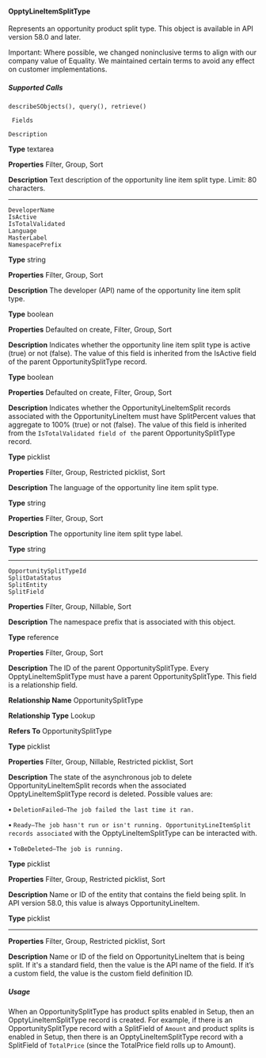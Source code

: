 #### OpptyLineItemSplitType

Represents an opportunity product split type. This object is available in API version 58.0 and later.

Important: Where possible, we changed noninclusive terms to align with our company value of Equality. We maintained certain
terms to avoid any effect on customer implementations.

##### Supported Calls
```
describeSObjects(), query(), retrieve()

 Fields

```
```
Description

```

**Type**
textarea

**Properties**
Filter, Group, Sort

**Description**
Text description of the opportunity line item split type. Limit: 80 characters.


-----

```
DeveloperName
IsActive
IsTotalValidated
Language
MasterLabel
NamespacePrefix

```

**Type**
string

**Properties**
Filter, Group, Sort

**Description**
The developer (API) name of the opportunity line item split type.

**Type**
boolean

**Properties**
Defaulted on create, Filter, Group, Sort

**Description**
Indicates whether the opportunity line item split type is active (true) or not (false). The
value of this field is inherited from the IsActive field of the parent OpportunitySplitType
record.

**Type**
boolean

**Properties**
Defaulted on create, Filter, Group, Sort

**Description**
Indicates whether the OpportunityLineItemSplit records associated with the
OpportunityLineItem must have SplitPercent values that aggregate to 100% (true) or not
(false). The value of this field is inherited from the `IsTotalValidated field of the`
parent OpportunitySplitType record.

**Type**
picklist

**Properties**
Filter, Group, Restricted picklist, Sort

**Description**
The language of the opportunity line item split type.

**Type**
string

**Properties**
Filter, Group, Sort

**Description**
The opportunity line item split type label.

**Type**
string


-----

```
OpportunitySplitTypeId
SplitDataStatus
SplitEntity
SplitField

```

**Properties**
Filter, Group, Nillable, Sort

**Description**
The namespace prefix that is associated with this object.

**Type**
reference

**Properties**
Filter, Group, Sort

**Description**
The ID of the parent OpportunitySplitType. Every OpptyLineItemSplitType must have a parent
OpportunitySplitType. This field is a relationship field.

**Relationship Name**
OpportunitySplitType

**Relationship Type**
Lookup

**Refers To**
OpportunitySplitType

**Type**
picklist

**Properties**
Filter, Group, Nillable, Restricted picklist, Sort

**Description**
The state of the asynchronous job to delete OpportunityLineItemSplit records when the
associated OpptyLineItemSplitType record is deleted. Possible values are:

**•** `DeletionFailed–The job failed the last time it ran.`

**•** `Ready–The job hasn't run or isn't running. OpportunityLineItemSplit records associated`
with the OpptyLineItemSplitType can be interacted with.

**•** `ToBeDeleted–The job is running.`

**Type**
picklist

**Properties**
Filter, Group, Restricted picklist, Sort

**Description**
Name or ID of the entity that contains the field being split. In API version 58.0, this value is
always OpportunityLineItem.

**Type**
picklist


-----

**Properties**
Filter, Group, Restricted picklist, Sort

**Description**
Name or ID of the field on OpportunityLineItem that is being split. If it's a standard field, then
the value is the API name of the field. If it’s a custom field, the value is the custom field
definition ID.

##### Usage

When an OpportunitySplitType has product splits enabled in Setup, then an OpptyLineItemSplitType record is created. For example, if
there is an OpportunitySplitType record with a SplitField of `Amount` and product splits is enabled in Setup, then there is an
OpptyLineItemSplitType record with a SplitField of `TotalPrice` (since the TotalPrice field rolls up to Amount).
